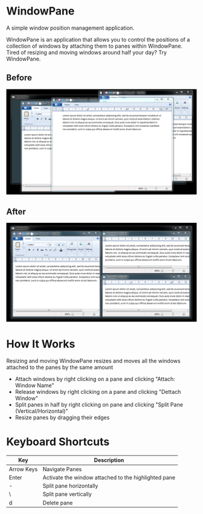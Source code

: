 # WindowPane
A simple window position management application.

WindowPane is an application that allows you to control the positions of a collection of windows by attaching them to panes within WindowPane. Tired of resizing and moving windows around half your day? Try WindowPane.

## Before
![Before](/images/Before.PNG)

## After
![After](/images/After.PNG)

# How It Works
Resizing and moving WindowPane resizes and moves all the windows attached to the panes by the same amount
- Attach windows by right clicking on a pane and clicking "Attach: Window Name"
- Release windows by right clicking on a pane and clicking "Dettach Window"
- Split panes in half by right clicking on pane and clicking "Split Pane (Vertical/Horizontal)"
- Resize panes by dragging their edges

# Keyboard Shortcuts
| Key | Description |
| --- | --- |
| Arrow Keys | Navigate Panes |
| Enter | Activate the window attached to the highlighted pane |
| - | Split pane horizontally |
| \ | Split pane vertically |
| d | Delete pane |
